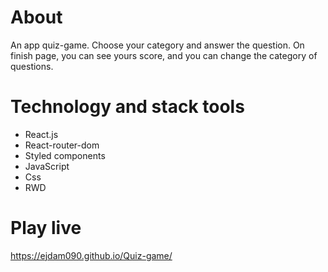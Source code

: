 # About
An app quiz-game. Choose your category and answer the question. On finish page, you can see yours score, and you can change the category of questions.

# Technology and stack tools
- React.js
- React-router-dom
- Styled components
- JavaScript
- Css
- RWD
# Play live
https://ejdam090.github.io/Quiz-game/

